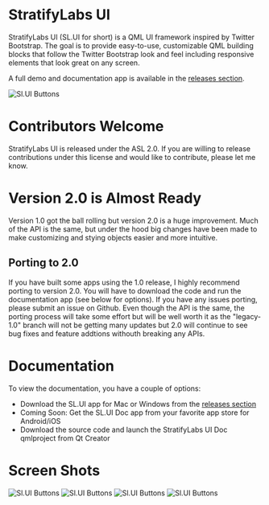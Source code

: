 # StratifyLabs UI

StratifyLabs UI (SL.UI for short) is a QML UI framework inspired by Twitter Bootstrap.  The goal is to provide easy-to-use, customizable QML building blocks that follow the Twitter Bootstrap look and feel including responsive elements that look great on any screen.

A full demo and documentation app is available in the [releases section](https://github.com/StratifyLabs/StratifyQML/releases).

![Sl.UI Buttons](https://github.com/StratifyLabs/StratifyQML/blob/master/img/sl.ui-buttons.png)

# Contributors Welcome

StratifyLabs UI is released under the ASL 2.0.  If you are willing to release contributions under this license and would like to contribute, please let me know.

# Version 2.0 is Almost Ready

Version 1.0 got the ball rolling but version 2.0 is a huge improvement. Much of the API is the same, but under the hood big changes have been made to make customizing and stying objects easier and more intuitive.

## Porting to 2.0

If you have built some apps using the 1.0 release, I highly recommend porting to version 2.0. You will have to download the code and run the documentation app (see below for options). If you have any issues porting, please submit an issue on Github. Even though the API is the same, the porting process will take some effort but will be well worth it as the "legacy-1.0" branch will not be getting many updates but 2.0 will continue to see bug fixes and feature addtions withouth breaking any APIs.

# Documentation

To view the documentation, you have a couple of options:

- Download the SL.UI app for Mac or Windows from the [releases section](https://github.com/StratifyLabs/StratifyQML/releases)
- Coming Soon: Get the SL.UI Doc app from your favorite app store for Android/iOS
- Download the source code and launch the StratifyLabs UI Doc qmlproject from Qt Creator

# Screen Shots

![Sl.UI Buttons](https://github.com/StratifyLabs/StratifyQML/blob/master/img/sl.ui-code.png)
![Sl.UI Buttons](https://github.com/StratifyLabs/StratifyQML/blob/master/img/sl.ui-menu.png)
![Sl.UI Buttons](https://github.com/StratifyLabs/StratifyQML/blob/master/img/sl.ui-modal.png)
![Sl.UI Buttons](https://github.com/StratifyLabs/StratifyQML/blob/master/img/sl.ui-sliders.png)


